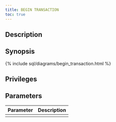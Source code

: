 ```yaml
---
title: BEGIN TRANSACTION
toc: true
---
```


## Description

## Synopsis

{% include sql/diagrams/begin_transaction.html %}

## Privileges

## Parameters

| Parameter | Description |
|-----------|-------------|
|  |  |

